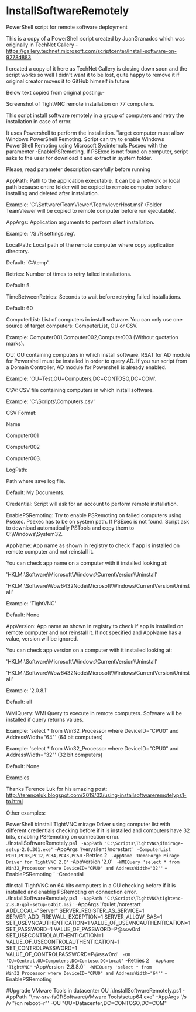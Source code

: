 # InstallSoftwareRemotely
PowerShell script for remote software deployment

This is a copy of a PowerShell script created by JuanGranados which was originally in TechNet Gallery - https://gallery.technet.microsoft.com/scriptcenter/Install-software-on-9278d883

I created a copy of it here as TechNet Gallery is closing down soon and the script works so well I didn't want it to be lost, quite happy to remove it if original creator moves it to GitHub himself in future


Below text copied from original posting:-

Screenshot of TightVNC remote installation on 77 computers.



This script install software remotely in a group of computers and retry the installation in case of error.

It uses Powershell to perform the installation. Target computer must allow Windows PowerShell Remoting. Script can try to enable Windows PowerShell Remoting using Microsoft Sysinternals Psexec with the paramenter -EnablePSRemoting. If PSExec is not found on computer, script asks to the user for download it and extract in system folder.

Please, read parameter description carefully before running

AppPath: Path to the application executable, It can be a network or local path because entire folder will be copied to remote computer before installing and deleted after installation.    

Example: 'C:\Software\TeamViewer\TeamvieverHost.msi' (Folder TeamViewer will be copied to remote computer before run ejecutable).

AppArgs: Application arguments to perform silent installation.

Example: '/S /R settings.reg'.

LocalPath: Local path of the remote computer where copy application directory.

Default: 'C:\temp'.

Retries: Number of times to retry failed installations.

Default: 5.

TimeBetweenRetries: Seconds to wait before retrying failed installations.

Default: 60

ComputerList: List of computers in install software. You can only use one source of target computers: ComputerList, OU or CSV.

Example: Computer001,Computer002,Computer003 (Without quotation marks).

OU: OU containing computers in which install software. RSAT for AD module for Powershell must be installed in order to query AD. If you run script from a Domain Controller, AD module for Powershell is already enabled.

Example: 'OU=Test,OU=Computers,DC=CONTOSO,DC=COM'.

CSV: CSV file containing computers in which install software.

Example: 'C:\Scripts\Computers.csv'

CSV Format:

Name

Computer001

Computer002

Computer003.

LogPath: 

 Path where save log file.

Default: My Documents.

Credential: Script will ask for an account to perform remote installation.

EnablePSRemoting: Try to enable PSRemoting on failed computers using Psexec. Psexec has to be on system path. If PSExec is not found. Script ask to download automatically PSTools and copy them to C:\Windows\System32.

AppName: App name as shown in registry to check if app is installed on remote computer and not reinstall it.

You can check app name on a computer with it installed looking at:   

'HKLM:\Software\Microsoft\Windows\CurrentVersion\Uninstall\'   

'HKLM:\Software\Wow6432Node\Microsoft\Windows\CurrentVersion\Uninstall\'   

Example: 'TightVNC'

Default: None

AppVersion: App name as shown in registry to check if app is installed on remote computer and not reinstall it. If not specified and AppName has a value, version will be ignored.

You can check app version on a computer with it installed looking at:

'HKLM:\Software\Microsoft\Windows\CurrentVersion\Uninstall\'

'HKLM:\Software\Wow6432Node\Microsoft\Windows\CurrentVersion\Uninstall\'   

Example: '2.0.8.1'

Default: all

WMIQuery: WMI Query to execute in remote computers. Software will be installed if query returns values.

Example: 'select * from Win32_Processor where DeviceID="CPU0" and AddressWidth="64"' (64 bit computers)

Example: 'select * from Win32_Processor where DeviceID="CPU0" and AddressWidth="32"' (32 bit computers)

Default: None

Examples

Thanks Terence Luk for his amazing post:
http://terenceluk.blogspot.com/2019/02/using-installsoftwareremotelyps1-to.html

Other examples:

PowerShell
#Install TightVNC mirage Driver using computer list with different credentials checking before if it is installed and computers have 32 bits, enabling PSRemoting on connection error. 
.\InstallSoftwareRemotely.ps1 ` 
-AppPath 'C:\Scripts\TightVNC\dfmirage-setup-2.0.301.exe' ` 
-AppArgs '/verysilent /norestart' ` 
-ComputerList PC01,PC03,PC12,PC34,PC43,PC50 ` 
-Retries 2 ` 
-AppName 'DemoForge Mirage Driver for TightVNC 2.0' ` 
-AppVersion '2.0' ` 
-WMIQuery 'select * from Win32_Processor where DeviceID="CPU0" and AddressWidth="32"' ` 
-EnablePSRemoting ` 
-Credential 
 
#Install TightVNC on 64 bits computers in a OU checking before if it is installed and enablig PSRemoting on connection error. 
.\InstallSoftwareRemotely.ps1 ` 
-AppPath 'C:\Scripts\TightVNC\tightvnc-2.8.8-gpl-setup-64bit.msi' ` 
-AppArgs '/quiet /norestart ADDLOCAL="Server" SERVER_REGISTER_AS_SERVICE=1 SERVER_ADD_FIREWALL_EXCEPTION=1 SERVER_ALLOW_SAS=1 SET_USEVNCAUTHENTICATION=1 VALUE_OF_USEVNCAUTHENTICATION=1 SET_PASSWORD=1 VALUE_OF_PASSWORD=P@ssw0rd SET_USECONTROLAUTHENTICATION=1 VALUE_OF_USECONTROLAUTHENTICATION=1 SET_CONTROLPASSWORD=1 VALUE_OF_CONTROLPASSWORD=P@ssw0rd' ` 
-OU 'OU=Central,OU=Computers,DC=Contoso,DC=local' ` 
-Retries 2 ` 
-AppName 'TightVNC' ` 
-AppVersion '2.8.8.0' ` 
-WMIQuery 'select * from Win32_Processor where DeviceID="CPU0" and AddressWidth="64"' ` 
-EnablePSRemoting 
 
#Upgrade VMware Tools in datacenter OU 
.\InstallSoftwareRemotely.ps1 -AppPath "\\mv-srv-fs01\Software\VMware Tools\setup64.exe" -AppArgs '/s /v "/qn reboot=r"' -OU "OU=Datacenter,DC=CONTOSO,DC=COM" 

